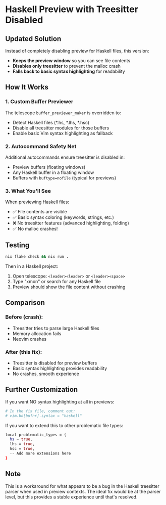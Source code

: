 # Haskell Preview with Treesitter Disabled

## Updated Solution
Instead of completely disabling preview for Haskell files, this version:
- **Keeps the preview window** so you can see file contents
- **Disables only treesitter** to prevent the malloc crash
- **Falls back to basic syntax highlighting** for readability

## How It Works

### 1. Custom Buffer Previewer
The telescope `buffer_previewer_maker` is overridden to:
- Detect Haskell files (*.hs, *.lhs, *.hsc)
- Disable all treesitter modules for those buffers
- Enable basic Vim syntax highlighting as fallback

### 2. Autocommand Safety Net
Additional autocommands ensure treesitter is disabled in:
- Preview buffers (floating windows)
- Any Haskell buffer in a floating window
- Buffers with `buftype=nofile` (typical for previews)

### 3. What You'll See
When previewing Haskell files:
- ✅ File contents are visible
- ✅ Basic syntax coloring (keywords, strings, etc.)
- ❌ No treesitter features (advanced highlighting, folding)
- ✅ No malloc crashes!

## Testing
```bash
nix flake check && nix run .
```

Then in a Haskell project:
1. Open telescope: `<leader><leader>` or `<leader><space>`
2. Type "xmon" or search for any Haskell file
3. Preview should show the file content without crashing

## Comparison

### Before (crash):
- Treesitter tries to parse large Haskell files
- Memory allocation fails
- Neovim crashes

### After (this fix):
- Treesitter is disabled for preview buffers
- Basic syntax highlighting provides readability
- No crashes, smooth experience

## Further Customization

If you want NO syntax highlighting at all in previews:
```nix
# In the fix file, comment out:
# vim.bo[bufnr].syntax = "haskell"
```

If you want to extend this to other problematic file types:
```nix
local problematic_types = {
  hs = true,
  lhs = true,
  hsc = true,
  -- Add more extensions here
}
```

## Note
This is a workaround for what appears to be a bug in the Haskell treesitter parser when used in preview contexts. The ideal fix would be at the parser level, but this provides a stable experience until that's resolved.